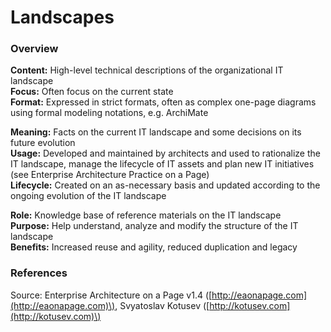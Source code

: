 # Landscapes

### Overview

**Content:** High-level technical descriptions of the organizational IT landscape  
**Focus:** Often focus on the current state  
**Format:** Expressed in strict formats, often as complex one-page diagrams using formal modeling notations, e.g. ArchiMate

**Meaning:** Facts on the current IT landscape and some decisions on its future evolution  
**Usage:** Developed and maintained by architects and used to rationalize the IT landscape, manage the lifecycle of IT assets and plan new IT initiatives \(see Enterprise Architecture Practice on a Page\)  
**Lifecycle:** Created on an as-necessary basis and updated according to the ongoing evolution of the IT landscape

**Role:** Knowledge base of reference materials on the IT landscape  
**Purpose:** Help understand, analyze and modify the structure of the IT landscape  
**Benefits:** Increased reuse and agility, reduced duplication and legacy

### References

Source: Enterprise Architecture on a Page v1.4 \([http://eaonapage.com](http://eaonapage.com)\), Svyatoslav Kotusev \([http://kotusev.com](http://kotusev.com)\)

